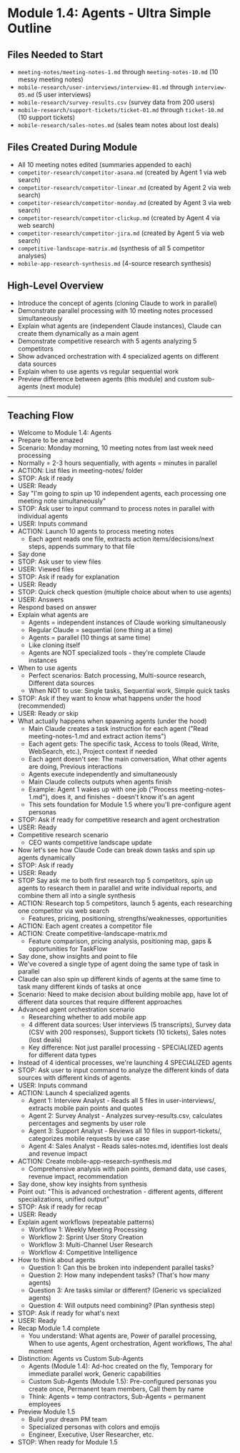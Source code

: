 # Module 1.4: Agents - Ultra Simple Outline

## Files Needed to Start
- `meeting-notes/meeting-notes-1.md` through `meeting-notes-10.md` (10 messy meeting notes)
- `mobile-research/user-interviews/interview-01.md` through `interview-05.md` (5 user interviews)
- `mobile-research/survey-results.csv` (survey data from 200 users)
- `mobile-research/support-tickets/ticket-01.md` through `ticket-10.md` (10 support tickets)
- `mobile-research/sales-notes.md` (sales team notes about lost deals)

## Files Created During Module
- All 10 meeting notes edited (summaries appended to each)
- `competitor-research/competitor-asana.md` (created by Agent 1 via web search)
- `competitor-research/competitor-linear.md` (created by Agent 2 via web search)
- `competitor-research/competitor-monday.md` (created by Agent 3 via web search)
- `competitor-research/competitor-clickup.md` (created by Agent 4 via web search)
- `competitor-research/competitor-jira.md` (created by Agent 5 via web search)
- `competitive-landscape-matrix.md` (synthesis of all 5 competitor analyses)
- `mobile-app-research-synthesis.md` (4-source research synthesis)

## High-Level Overview
- Introduce the concept of agents (cloning Claude to work in parallel)
- Demonstrate parallel processing with 10 meeting notes processed simultaneously
- Explain what agents are (independent Claude instances), Claude can create them dynamically as a main agent
- Demonstrate competitive research with 5 agents analyzing 5 competitors
- Show advanced orchestration with 4 specialized agents on different data sources
- Explain when to use agents vs regular sequential work
- Preview difference between agents (this module) and custom sub-agents (next module)

---

## Teaching Flow

- Welcome to Module 1.4: Agents
- Prepare to be amazed
- Scenario: Monday morning, 10 meeting notes from last week need processing
- Normally = 2-3 hours sequentially, with agents = minutes in parallel
- ACTION: List files in meeting-notes/ folder
- STOP: Ask if ready
- USER: Ready
- Say "I'm going to spin up 10 independent agents, each processing one meeting note simultaneously"
- STOP: Ask user to input command to process notes in parallel with individual agents
- USER: Inputs command
- ACTION: Launch 10 agents to process meeting notes
	- Each agent reads one file, extracts action items/decisions/next steps, appends summary to that file
- Say done
- STOP: Ask user to view files
- USER: Viewed files
- STOP: Ask if ready for explanation
- USER: Ready
- STOP: Quick check question (multiple choice about when to use agents)
- USER: Answers
- Respond based on answer
- Explain what agents are
	- Agents = independent instances of Claude working simultaneously
	- Regular Claude = sequential (one thing at a time)
	- Agents = parallel (10 things at same time)
	- Like cloning itself
	- Agents are NOT specialized tools - they're complete Claude instances
- When to use agents
	- Perfect scenarios: Batch processing, Multi-source research, Different data sources
	- When NOT to use: Single tasks, Sequential work, Simple quick tasks
- STOP: Ask if they want to know what happens under the hood (recommended)
- USER: Ready or skip
- What actually happens when spawning agents (under the hood)
	- Main Claude creates a task instruction for each agent ("Read meeting-notes-1.md and extract action items")
	- Each agent gets: The specific task, Access to tools (Read, Write, WebSearch, etc.), Project context if needed
	- Each agent doesn't see: The main conversation, What other agents are doing, Previous interactions
	- Agents execute independently and simultaneously
	- Main Claude collects outputs when agents finish
	- Example: Agent 1 wakes up with one job ("Process meeting-notes-1.md"), does it, and finishes - doesn't know it's an agent
	- This sets foundation for Module 1.5 where you'll pre-configure agent personas 
- STOP: Ask if ready for competitive research and agent orchestration
- USER: Ready
- Competitive research scenario
	- CEO wants competitive landscape update
- Now let's see how Claude Code can break down tasks and spin up agents dynamically
- STOP: Ask if ready
- USER: Ready
- STOP Say ask me to both first research top 5 competitors, spin up agents to research them in parallel and write individual reports, and combine them all into a single synthesis
- ACTION: Research top 5 competitors, launch 5 agents, each researching one competitor via web search
	- Features, pricing, positioning, strengths/weaknesses, opportunities
- ACTION: Each agent creates a competitor file
- ACTION: Create competitive-landscape-matrix.md
	- Feature comparison, pricing analysis, positioning map, gaps & opportunities for TaskFlow
- Say done, show insights and point to file
- We've covered a single type of agent doing the same type of task in parallel
- Claude can also spin up different kinds of agents at the same time to task many different kinds of tasks at once
- Scenario: Need to make decision about building mobile app, have lot of different data sources that require different approaches
- Advanced agent orchestration scenario
	- Researching whether to add mobile app
	- 4 different data sources: User interviews (5 transcripts), Survey data (CSV with 200 responses), Support tickets (10 tickets), Sales notes (lost deals)
	- Key difference: Not just parallel processing - SPECIALIZED agents for different data types
- Instead of 4 identical processes, we're launching 4 SPECIALIZED agents
- STOP: Ask user to input command to analyze the different kinds of data sources with different kinds of agents.
- USER: Inputs command
- ACTION: Launch 4 specialized agents
	- Agent 1: Interview Analyst - Reads all 5 files in user-interviews/, extracts mobile pain points and quotes
	- Agent 2: Survey Analyst - Analyzes survey-results.csv, calculates percentages and segments by user role
	- Agent 3: Support Analyst - Reviews all 10 files in support-tickets/, categorizes mobile requests by use case
	- Agent 4: Sales Analyst - Reads sales-notes.md, identifies lost deals and revenue impact
- ACTION: Create mobile-app-research-synthesis.md
	- Comprehensive analysis with pain points, demand data, use cases, revenue impact, recommendation
- Say done, show key insights from synthesis
- Point out: "This is advanced orchestration - different agents, different specializations, unified output"
- STOP: Ask if ready for recap
- USER: Ready
- Explain agent workflows (repeatable patterns)
	- Workflow 1: Weekly Meeting Processing
	- Workflow 2: Sprint User Story Creation
	- Workflow 3: Multi-Channel User Research
	- Workflow 4: Competitive Intelligence
- How to think about agents
	- Question 1: Can this be broken into independent parallel tasks?
	- Question 2: How many independent tasks? (That's how many agents)
	- Question 3: Are tasks similar or different? (Generic vs specialized agents)
	- Question 4: Will outputs need combining? (Plan synthesis step)
- STOP: Ask if ready for what's next
- USER: Ready
- Recap Module 1.4 complete
	- You understand: What agents are, Power of parallel processing, When to use agents, Agent orchestration, Agent workflows, The aha! moment
- Distinction: Agents vs Custom Sub-Agents
	- Agents (Module 1.4): Ad-hoc created on the fly, Temporary for immediate parallel work, Generic capabilities
	- Custom Sub-Agents (Module 1.5): Pre-configured personas you create once, Permanent team members, Call them by name
	- Think: Agents = temp contractors, Sub-Agents = permanent employees
- Preview Module 1.5
	- Build your dream PM team
	- Specialized personas with colors and emojis
	- Engineer, Executive, User Researcher, etc.
- STOP: When ready for Module 1.5
